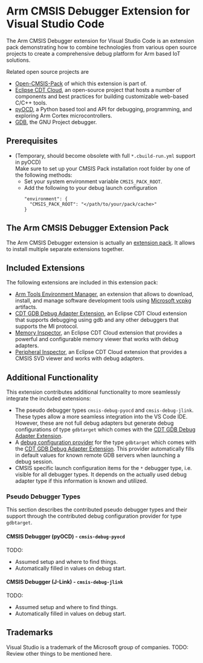 # Arm CMSIS Debugger Extension for Visual Studio Code

The Arm CMSIS Debugger extension for Visual Studio Code is an extension pack demonstrating how to combine technologies from various open source projects to create a comprehensive debug platform for Arm based IoT solutions. 

Related open source projects are
- [Open-CMSIS-Pack](https://www.open-cmsis-pack.org/) of which this extension is part of.
- [Eclipse CDT Cloud](https://eclipse.dev/cdt-cloud/), an open-source project that hosts a number of components and best practices for building customizable web-based C/C++ tools.
- [pyOCD](https://pyocd.io/), a Python based tool and API for debugging, programming, and exploring Arm Cortex microcontrollers.
- [GDB](https://www.sourceware.org/gdb/), the GNU Project debugger.

## Prerequisites

- (Temporary, should become obsolete with full `*.cbuild-run.yml` support in pyOCD)<br> 
  Make sure to set up your CMSIS Pack installation root folder by one of the following methods:
  - Set your system environment variable `CMSIS_PACK_ROOT`.
  - Add the following to your debug launch configuration
    ```
    "environment": {
      "CMSIS_PACK_ROOT": "</path/to/your/pack/cache>"
    }

    ```

## The Arm CMSIS Debugger Extension Pack

The Arm CMSIS Debugger extension is actually an [extension pack](https://code.visualstudio.com/api/references/extension-manifest#extension-packs). It allows to install multiple separate extensions together.

## Included Extensions

The following extensions are included in this extension pack:
- [Arm Tools Environment Manager](https://marketplace.visualstudio.com/items?itemName=Arm.environment-manager), an extension that allows to download, install, and manage software development tools using [Microsoft vcpkg](https://vcpkg.io/en/index.html) artifacts.
- [CDT GDB Debug Adapter Extension](https://marketplace.visualstudio.com/items?itemName=eclipse-cdt.cdt-gdb-vscode), an Eclipse CDT Cloud extension that supports debugging using gdb and any other debuggers that supports the MI protocol.
- [Memory Inspector](https://marketplace.visualstudio.com/items?itemName=eclipse-cdt.memory-inspector), an Eclipse CDT Cloud extension that provides a powerful and configurable memory viewer that works with debug adapters.
- [Peripheral Inspector](https://marketplace.visualstudio.com/items?itemName=eclipse-cdt.peripheral-inspector), an Eclipse CDT Cloud extension that provides a CMSIS SVD viewer and works with debug adapters.

## Additional Functionality

This extension contributes additional functionality to more seamlessly integrate the included extensions:
- The pseudo debugger types `cmsis-debug-pyocd` and `cmsis-debug-jlink`. These types allow a more seamless integration into the VS Code IDE. However, these are not full debug adapters but generate debug configurations of type `gdbtarget` which comes with the [CDT GDB Debug Adapter Extension](https://marketplace.visualstudio.com/items?itemName=eclipse-cdt.cdt-gdb-vscode).
- A [debug configuration provider](https://code.visualstudio.com/api/references/vscode-api#DebugConfigurationProvider) for the type `gdbtarget` which comes with the [CDT GDB Debug Adapter Extension](https://marketplace.visualstudio.com/items?itemName=eclipse-cdt.cdt-gdb-vscode). This provider automatically fills in default values for known remote GDB servers when launching a debug session.
- CMSIS specific launch configuration items for the `*` debugger type, i.e. visible for all debugger types. It depends on the actually used debug adapter type if this information is known and utilized.

### Pseudo Debugger Types

This section describes the contributed pseudo debugger types and their support through the contributed debug configuration provider for type `gdbtarget`.

#### CMSIS Debugger (pyOCD) - `cmsis-debug-pyocd`

TODO:
- Assumed setup and where to find things.
- Automatically filled in values on debug start.

#### CMSIS Debugger (J-Link) - `cmsis-debug-jlink`

TODO:
- Assumed setup and where to find things.
- Automatically filled in values on debug start.

## Trademarks
Visual Studio is a trademark of the Microsoft group of companies.
TODO: Review other things to be mentioned here.